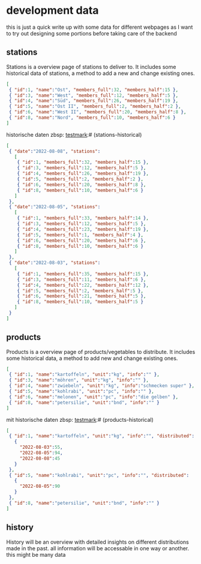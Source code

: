 # development data

this is just a quick write up with some data for different webpages as I want to try out designing some portions before taking care of the backend

## stations

Stations is a overview page of stations to deliver to. It includes some historical data of stations, a method to add a new and change existing ones.


[testmark]:# (stations-current)
```json
[
 { "id":1, "name":"Ost", "members_full":32, "members_half":15 },
 { "id":3, "name":"West", "members_full":12, "members_half":5 },
 { "id":4, "name":"Süd", "members_full":26, "members_half":19 },
 { "id":5, "name":"Ost II", "members_full":2, "members_half":2 },
 { "id":6, "name":"West II", "members_full":20, "members_half":8 },
 { "id":8, "name":"Nord", "members_full":10, "members_half":6 }
]
```

historische daten zbsp:
[testmark]:# (stations-historical)
```json
[
 { "date":"2022-08-08", "stations":
   [
    { "id":1, "members_full":32, "members_half":15 },
    { "id":3, "members_full":12, "members_half":5 },
    { "id":4, "members_full":26, "members_half":19 },
    { "id":5, "members_full":2, "members_half":2 },
    { "id":6, "members_full":20, "members_half":8 },
    { "id":8, "members_full":10, "members_half":6 }
   ]
 },
 { "date":"2022-08-05", "stations":
   [
    { "id":1, "members_full":33, "members_half":14 },
    { "id":3, "members_full":12, "members_half":5 },
    { "id":4, "members_full":23, "members_half":19 },
    { "id":5, "members_full":1, "members_half":4 },
    { "id":6, "members_full":20, "members_half":6 },
    { "id":8, "members_full":10, "members_half":6 }
   ]
 },
 { "date":"2022-08-03", "stations":
   [
    { "id":1, "members_full":35, "members_half":15 },
    { "id":3, "members_full":11, "members_half":6 },
    { "id":4, "members_full":22, "members_half":12 },
    { "id":5, "members_full":2, "members_half":5 },
    { "id":6, "members_full":21, "members_half":5 },
    { "id":8, "members_full":10, "members_half":5 }
   ]
 }
]
```


## products

Products is a overview page of products/vegetables to distribute. It includes some historical data, a method to add new and change existing ones.


[testmark]:# (products)
```json
[
 { "id":1, "name":"kartoffeln", "unit":"kg", "info":"" },
 { "id":3, "name":"möhren", "unit":"kg", "info":"" },
 { "id":4, "name":"zwiebeln", "unit":"kg", "info":"schmecken super" },
 { "id":5, "name":"kohlrabi", "unit":"pc", "info":"" },
 { "id":6, "name":"melonen", "unit":"pc", "info":"die gelben" },
 { "id":8, "name":"petersilie", "unit":"bnd", "info":"" }
]
```

mit historische daten zbsp:
[testmark]:# (products-historical)
```json
[
 { "id":1, "name":"kartoffeln", "unit":"kg", "info":"", "distributed":
   {
     "2022-08-03":55,
     "2022-08-05":94,
     "2022-08-08":45
   }
 },
 { "id":5, "name":"kohlrabi", "unit":"pc", "info":"", "distributed":
   {
     "2022-08-05":90
   }
 },
 { "id":8, "name":"petersilie", "unit":"bnd", "info":"" }
]
```


## history

History will be an overview with detailed insights on different distributions made in the past. all information will be accessable in one way or another. this might be many data
